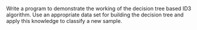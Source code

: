 Write a program to demonstrate the working of the decision tree based ID3 algorithm. Use an appropriate data set for building the decision tree and apply this knowledge to classify a new sample.
